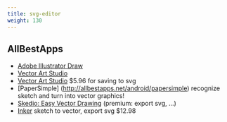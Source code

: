 ```yaml
---
title: svg-editor
weight: 130
---
```


## AllBestApps

* [Adobe Illustrator Draw](http://allbestapps.net/android/adobe-illustrator-draw)
* [Vector Art Studio](http://allbestapps.net/android/vector-art-studio)
* [Vector Art Studio](http://allbestapps.net/android/vector-art-studio) $5.96 for saving to svg
* [PaperSimple] (http://allbestapps.net/android/papersimple) recognize sketch and turn into vector graphics!
* [Skedio: Easy Vector Drawing](http://allbestapps.net/android/skedio-easy-vector-drawing) (premium: export svg, ...)
* [Inker](http://allbestapps.net/android/inker) sketch to vector, export svg $12.98
